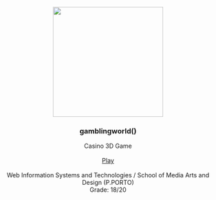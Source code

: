 <p align="center">
  <img src="https://github.com/joaorafaelsantos/gamblingworld/blob/master/common/images/logo/logo.png?raw=true" width=256>

  <h3 align="center"><b>gamblingworld()</b></h3>

  <p align="center">
    Casino 3D Game 
    <br>
    <br>
    <a href="https://joaorafaelsantos.github.io/gamblingworld/">Play</a>
    <br>
    <br>
    Web Information Systems and Technologies / School of Media Arts and Design (P.PORTO)
    <br>
    Grade: 18/20
    <br>
  </p>
</p>
